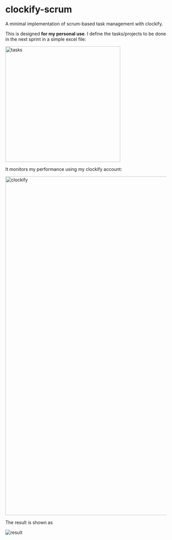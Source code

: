 # clockify-scrum
A minimal implementation of scrum-based task management with clockify.

This is designed **for my personal use**. I define the tasks/projects to be done in the next sprint in a simple excel file:

<img width="359" alt="tasks" src="https://user-images.githubusercontent.com/19689171/150921620-a0cf9835-2c5c-4fce-aa78-00cf5641d0d8.png">

It monitors my performance using my clockify account:

<img width="1053" alt="clockify" src="https://user-images.githubusercontent.com/19689171/150921815-6bb6f702-e5a5-490f-9dda-1cd589bc5e70.png">

The result is shown as

![result](https://user-images.githubusercontent.com/19689171/150921895-138acedf-d294-474e-9f2c-0117f572a7df.png)

